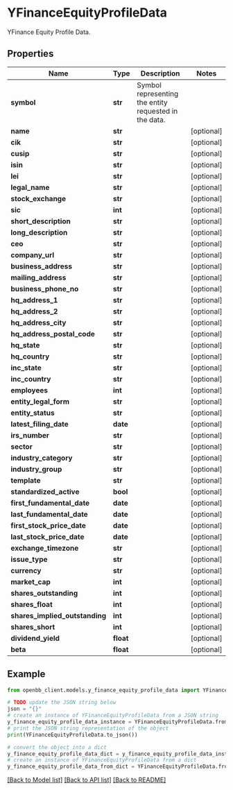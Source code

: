 # YFinanceEquityProfileData

YFinance Equity Profile Data.

## Properties

Name | Type | Description | Notes
------------ | ------------- | ------------- | -------------
**symbol** | **str** | Symbol representing the entity requested in the data. | 
**name** | **str** |  | [optional] 
**cik** | **str** |  | [optional] 
**cusip** | **str** |  | [optional] 
**isin** | **str** |  | [optional] 
**lei** | **str** |  | [optional] 
**legal_name** | **str** |  | [optional] 
**stock_exchange** | **str** |  | [optional] 
**sic** | **int** |  | [optional] 
**short_description** | **str** |  | [optional] 
**long_description** | **str** |  | [optional] 
**ceo** | **str** |  | [optional] 
**company_url** | **str** |  | [optional] 
**business_address** | **str** |  | [optional] 
**mailing_address** | **str** |  | [optional] 
**business_phone_no** | **str** |  | [optional] 
**hq_address_1** | **str** |  | [optional] 
**hq_address_2** | **str** |  | [optional] 
**hq_address_city** | **str** |  | [optional] 
**hq_address_postal_code** | **str** |  | [optional] 
**hq_state** | **str** |  | [optional] 
**hq_country** | **str** |  | [optional] 
**inc_state** | **str** |  | [optional] 
**inc_country** | **str** |  | [optional] 
**employees** | **int** |  | [optional] 
**entity_legal_form** | **str** |  | [optional] 
**entity_status** | **str** |  | [optional] 
**latest_filing_date** | **date** |  | [optional] 
**irs_number** | **str** |  | [optional] 
**sector** | **str** |  | [optional] 
**industry_category** | **str** |  | [optional] 
**industry_group** | **str** |  | [optional] 
**template** | **str** |  | [optional] 
**standardized_active** | **bool** |  | [optional] 
**first_fundamental_date** | **date** |  | [optional] 
**last_fundamental_date** | **date** |  | [optional] 
**first_stock_price_date** | **date** |  | [optional] 
**last_stock_price_date** | **date** |  | [optional] 
**exchange_timezone** | **str** |  | [optional] 
**issue_type** | **str** |  | [optional] 
**currency** | **str** |  | [optional] 
**market_cap** | **int** |  | [optional] 
**shares_outstanding** | **int** |  | [optional] 
**shares_float** | **int** |  | [optional] 
**shares_implied_outstanding** | **int** |  | [optional] 
**shares_short** | **int** |  | [optional] 
**dividend_yield** | **float** |  | [optional] 
**beta** | **float** |  | [optional] 

## Example

```python
from openbb_client.models.y_finance_equity_profile_data import YFinanceEquityProfileData

# TODO update the JSON string below
json = "{}"
# create an instance of YFinanceEquityProfileData from a JSON string
y_finance_equity_profile_data_instance = YFinanceEquityProfileData.from_json(json)
# print the JSON string representation of the object
print(YFinanceEquityProfileData.to_json())

# convert the object into a dict
y_finance_equity_profile_data_dict = y_finance_equity_profile_data_instance.to_dict()
# create an instance of YFinanceEquityProfileData from a dict
y_finance_equity_profile_data_from_dict = YFinanceEquityProfileData.from_dict(y_finance_equity_profile_data_dict)
```
[[Back to Model list]](../README.md#documentation-for-models) [[Back to API list]](../README.md#documentation-for-api-endpoints) [[Back to README]](../README.md)


